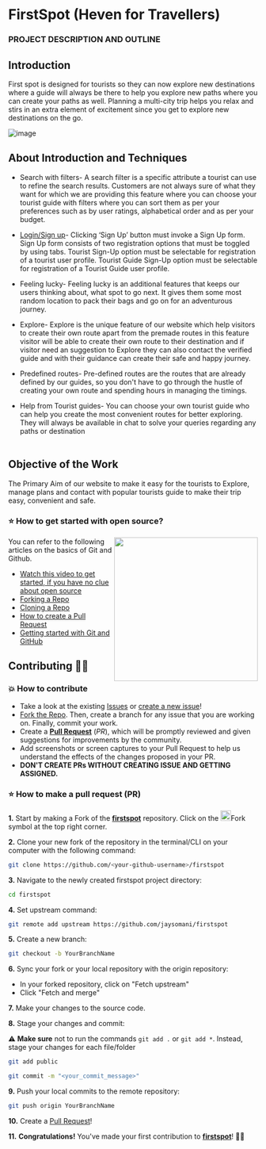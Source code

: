 # FirstSpot (Heven for Travellers)

### PROJECT DESCRIPTION AND OUTLINE

##	<b> Introduction <br></b>
First spot is designed for tourists so they can now explore new destinations where a guide will always be there to help you explore new paths where you can create your paths as well. Planning a multi-city trip helps you relax and stirs in an extra element of excitement since you get to explore new destinations on the go.

![image](https://user-images.githubusercontent.com/69755312/194810054-c785c9b6-4dea-46b8-86e6-c19b090de964.png)


##	<b>About Introduction and Techniques </b> <br>
- Search with filters- A search filter is a specific attribute a tourist can use to refine the search results. Customers are not always sure of what they want for which we are providing this feature where you can choose your tourist guide with filters where you can sort them as per your preferences such as by user ratings, alphabetical order and as per your budget.<br>

-	<u>Login/Sign up</u>- Clicking ‘Sign Up’ button must invoke a  Sign Up form. Sign Up form consists of two registration options that must be toggled by using tabs. Tourist Sign-Up option must be selectable for registration of a tourist user profile. Tourist Guide Sign-Up option must be selectable for registration of a Tourist Guide user profile.<br>

-	Feeling lucky- Feeling lucky is an additional features that keeps our users thinking about, what spot to go next. It gives them some most random location to pack their bags and go on for an adventurous journey.<br>

-	Explore- Explore is the unique feature of our website which help visitors to create their own route apart from the premade routes in this feature visitor will be able to create their own route to their destination and if visitor need an suggestion to Explore they can also contact the  verified guide and with their guidance can create their safe and happy journey. <br>

-	Predefined routes- Pre-defined routes are the routes that are already defined by our guides, so you don't have to go through the hustle of creating your own route and spending hours in managing the timings.<br>

-	Help from Tourist guides- You can choose your own tourist guide who can help you create the most convenient routes for better exploring. They will always be available in chat to solve your queries regarding any paths or destination<br><br>


##	<b>Objective of the Work</b><br>
The Primary Aim of our website to make it easy for the tourists to Explore, manage plans and contact with popular tourists guide to make their trip easy, convenient and safe.<br>



### ⭐ How to get started with open source?
<img src="https://github.com/Vi1234sh12/Face-X/blob/master/.github/Assests/isometric.png" height="290px" align="right"/>

You can refer to the following articles on the basics of Git and Github.

- [Watch this video to get started, if you have no clue about open source](https://youtu.be/SYtPC9tHYyQ)
- [Forking a Repo](https://help.github.com/en/github/getting-started-with-github/fork-a-repo)
- [Cloning a Repo](https://help.github.com/en/desktop/contributing-to-projects/creating-a-pull-request)
- [How to create a Pull Request](https://opensource.com/article/19/7/create-pull-request-github)
- [Getting started with Git and GitHub](https://towardsdatascience.com/getting-started-with-git-and-github-6fcd0f2d4ac6)

## Contributing 👨‍💻 

### 💥 How to contribute
- Take a look at the existing [Issues](https://github.com/jaysomani/firstspot/issues) or [create a new issue](https://github.com/jaysomani/firstspot/issues/new/choose)!
- [Fork the Repo](https://github.com/jaysomani/firstspot/fork). Then, create a branch for any issue that you are working on. Finally, commit your work.
- Create a **[Pull Request](https://github.com/jaysomani/firstspot/compare)** (_PR_), which will be promptly reviewed and given suggestions for improvements by the community.
- Add screenshots or screen captures to your Pull Request to help us understand the effects of the changes proposed in your PR.
- **DON'T CREATE PRs WITHOUT CREATING ISSUE AND GETTING ASSIGNED.**

### ⭐ How to make a pull request (PR)
**1.** Start by making a Fork of the [**firstspot**](https://github.com/jaysomani/firstspot/fork) repository. Click on the <a href="https://github.com/jaysomani/firstspot/fork"><img src="https://i.imgur.com/G4z1kEe.png" height="21" width="21"></a>Fork symbol at the top right corner.

**2.** Clone your new fork of the repository in the terminal/CLI on your computer with the following command:

```bash
git clone https://github.com/<your-github-username>/firstspot
```

**3.** Navigate to the newly created firstspot project directory:

```bash
cd firstspot
```

**4.** Set upstream command:

```bash
git remote add upstream https://github.com/jaysomani/firstspot
```

**5.** Create a new branch:

```bash
git checkout -b YourBranchName
```

**6.** Sync your fork or your local repository with the origin repository:

- In your forked repository, click on "Fetch upstream"
- Click "Fetch and merge"

**7.** Make your changes to the source code.

**8.** Stage your changes and commit:

⚠️ **Make sure** not to run the commands `git add .` or `git add *`. Instead, stage your changes for each file/folder

```bash
git add public
```

```bash
git commit -m "<your_commit_message>"
```

**9.** Push your local commits to the remote repository:

```bash
git push origin YourBranchName
```

**10.** Create a [Pull Request](https://help.github.com/en/github/collaborating-with-issues-and-pull-requests/creating-a-pull-request)!

**11.** **Congratulations!** You've made your first contribution to [**firstspot**](https://github.com/jaysomani/firstspot/graphs/contributors)! 🙌🏼


